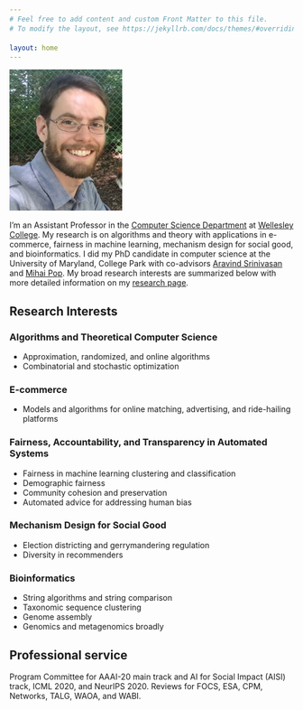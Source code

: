 ```yaml
---
# Feel free to add content and custom Front Matter to this file.
# To modify the layout, see https://jekyllrb.com/docs/themes/#overriding-theme-defaults

layout: home
---
```



<img src="files/BrianWeb.JPG" style="width: 200px">


I’m an Assistant Professor in the <a href="https://www.wellesley.edu/cs">Computer Science Department</a> at <a href="https://www.wellesley.edu">Wellesley College</a>. My research is on algorithms and theory with applications in e-commerce, fairness in machine learning, mechanism design for social good, and bioinformatics. I did my PhD candidate in computer science at the University of Maryland, College Park with co-advisors <a href="http://www.cs.umd.edu/~srin/">Aravind Srinivasan</a> and <a href="http://www.cbcb.umd.edu/~mpop/">Mihai Pop</a>. My broad research interests are summarized below with more detailed information on my <a href="/research">research page</a>.



<h2>Research Interests</h2>


<h3>Algorithms and Theoretical Computer Science</h3>
<ul>
  <li>Approximation, randomized, and online algorithms</li>
  <li>Combinatorial and stochastic optimization</li>
</ul>
<h3>E-commerce</h3>
<ul>
  <li>Models and algorithms for online matching, advertising, and ride-hailing platforms</li>
</ul>
<h3>Fairness, Accountability, and Transparency in Automated Systems</h3>
<ul>
<!--  <li>Clustering, classification, demographic fairness, community cohesion, and automated advice for human bias</li>
-->
    <li>Fairness in machine learning clustering and classification</li>
    <li>Demographic fairness</li>
    <li>Community cohesion and preservation</li>
    <li>Automated advice for addressing human bias</li>
</ul>
<h3>Mechanism Design for Social Good</h3>
<ul>
  <li>Election districting and gerrymandering regulation</li>
  <li>Diversity in recommenders</li>
</ul>
<h3>Bioinformatics</h3>
<ul>
  <li>String algorithms and string comparison</li>
  <li>Taxonomic sequence clustering</li>
  <li>Genome assembly</li>
  <li>Genomics and metagenomics broadly</li>
</ul>



<h2>Professional service</h2>

Program Committee for AAAI-20 main track and AI for Social Impact (AISI) track, ICML 2020, and NeurIPS 2020. Reviews for FOCS, ESA, CPM, Networks, TALG, WAOA, and WABI.









